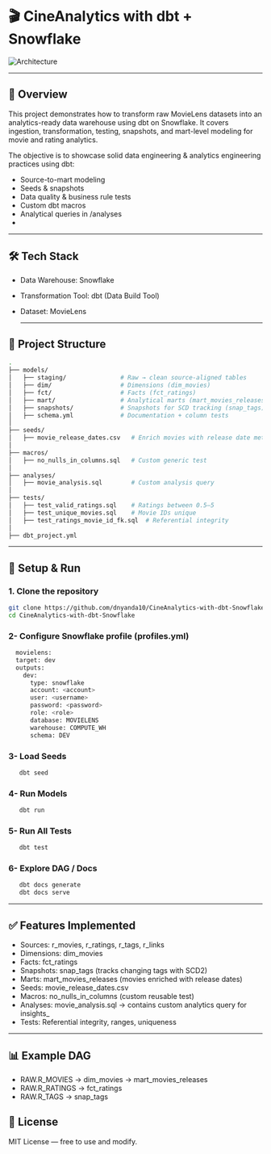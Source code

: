 # 🎬 CineAnalytics with dbt + Snowflake

![Architecture](movielens_dbt_architecture.png)

----------

## 📌 Overview

This project demonstrates how to transform raw MovieLens datasets into an analytics-ready data warehouse using dbt on Snowflake. It covers ingestion, transformation, testing, snapshots, and mart-level modeling for movie and rating analytics.

The objective is to showcase solid data engineering & analytics engineering practices using dbt:
- Source-to-mart modeling
- Seeds & snapshots
- Data quality & business rule tests
- Custom dbt macros
- Analytical queries in /analyses
- 
----------------------------------

## 🛠 Tech Stack
- Data Warehouse: Snowflake
- Transformation Tool: dbt (Data Build Tool)
- Dataset: MovieLens

  ------------
## 📂 Project Structure
```bash
.
├── models/
│   ├── staging/               # Raw → clean source-aligned tables
│   ├── dim/                   # Dimensions (dim_movies)
│   ├── fct/                   # Facts (fct_ratings)
│   ├── mart/                  # Analytical marts (mart_movies_releases)
│   ├── snapshots/             # Snapshots for SCD tracking (snap_tags)
│   ├── schema.yml             # Documentation + column tests
│
├── seeds/
│   ├── movie_release_dates.csv   # Enrich movies with release date metadata
│
├── macros/
│   ├── no_nulls_in_columns.sql   # Custom generic test
│
├── analyses/
│   ├── movie_analysis.sql        # Custom analysis query
│
├── tests/
│   ├── test_valid_ratings.sql    # Ratings between 0.5–5
│   ├── test_unique_movies.sql    # Movie IDs unique
│   ├── test_ratings_movie_id_fk.sql  # Referential integrity
│
├── dbt_project.yml

```
-------

## 🚀 Setup & Run

### 1. Clone the repository
```bash
git clone https://github.com/dnyanda10/CineAnalytics-with-dbt-Snowflake.git
cd CineAnalytics-with-dbt-Snowflake

```

### 2- Configure Snowflake profile (profiles.yml)
```bash
  movielens:
  target: dev
  outputs:
    dev:
      type: snowflake
      account: <account>
      user: <username>
      password: <password>
      role: <role>
      database: MOVIELENS
      warehouse: COMPUTE_WH
      schema: DEV
```

### 3- Load Seeds
```bash
   dbt seed
 ``` 

### 4- Run Models
```bash
   dbt run
```

### 5- Run All Tests
```bash
   dbt test
``` 

### 6- Explore DAG / Docs
```bash
   dbt docs generate
   dbt docs serve
```
----------------

## ✅ Features Implemented
- Sources: r_movies, r_ratings, r_tags, r_links
- Dimensions: dim_movies
- Facts: fct_ratings
- Snapshots: snap_tags (tracks changing tags with SCD2)
- Marts: mart_movies_releases (movies enriched with release dates)
- Seeds: movie_release_dates.csv
- Macros: no_nulls_in_columns (custom reusable test)
- Analyses: movie_analysis.sql → contains custom analytics query for insights_
- Tests: Referential integrity, ranges, uniqueness

----------------
## 📊 Example DAG
- RAW.R_MOVIES → dim_movies → mart_movies_releases
- RAW.R_RATINGS → fct_ratings
- RAW.R_TAGS → snap_tags

## 📜 License
MIT License — free to use and modify.












